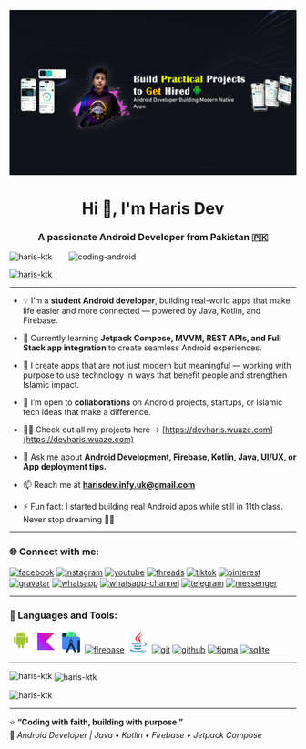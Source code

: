 ![logo](https://github.com/Haris-Ktk/Haris-Ktk/blob/main/New5.jpg)

<h1 align="center">Hi 👋, I'm Haris Dev</h1>
<h3 align="center">A passionate Android Developer from Pakistan 🇵🇰</h3>

<img align="right" alt="coding-android" width="400" src="https://media.giphy.com/media/Y4ak9Ki2GZCbJxAnJD/giphy.gif">

<p align="left"> <img src="https://komarev.com/ghpvc/?username=haris-ktk&label=Profile%20views&color=0e75b6&style=flat" alt="haris-ktk" /> </p>

<p align="left"> <a href="https://github.com/ryo-ma/github-profile-trophy"><img src="https://github-profile-trophy.vercel.app/?username=haris-ktk" alt="haris-ktk" /></a> </p>

---

- 💡 I’m a **student Android developer**, building real-world apps that make life easier and more connected — powered by Java, Kotlin, and Firebase.

- 🌱 Currently learning **Jetpack Compose, MVVM, REST APIs, and Full Stack app integration** to create seamless Android experiences.

- 🚀 I create apps that are not just modern but meaningful — working with purpose to use technology in ways that benefit people and strengthen Islamic impact.

- 🤝 I’m open to **collaborations** on Android projects, startups, or Islamic tech ideas that make a difference.

- 👨‍💻 Check out all my projects here → [https://devharis.wuaze.com](https://devharis.wuaze.com)

- 💬 Ask me about **Android Development, Firebase, Kotlin, Java, UI/UX, or App deployment tips.**

- 📫 Reach me at **harisdev.infy.uk@gmail.com**

- ⚡ Fun fact: I started building real Android apps while still in 11th class. Never stop dreaming 🌙✨

---

<h3 align="left">🌐 Connect with me:</h3>
<p align="left">
  <a href="https://www.facebook.com/harisdev.infy.uk/" target="_blank"><img align="center" src="https://raw.githubusercontent.com/rahuldkjain/github-profile-readme-generator/master/src/images/icons/Social/facebook.svg" alt="facebook" height="30" width="40" /></a>
  <a href="https://instagram.com/harisdev.infy.uk" target="_blank"><img align="center" src="https://raw.githubusercontent.com/rahuldkjain/github-profile-readme-generator/master/src/images/icons/Social/instagram.svg" alt="instagram" height="30" width="40" /></a>
  <a href="https://www.youtube.com/@harisdev.infy.uk7" target="_blank"><img align="center" src="https://raw.githubusercontent.com/rahuldkjain/github-profile-readme-generator/master/src/images/icons/Social/youtube.svg" alt="youtube" height="30" width="40" /></a>
  <a href="https://threads.net/@harisdev.infy.uk" target="_blank"><img align="center" src="https://cdn.simpleicons.org/threads/000000" alt="threads" height="30" width="40" /></a>
  <a href="https://www.tiktok.com/@harisdev.infy.uk/" target="_blank"><img align="center" src="https://cdn.simpleicons.org/tiktok/000000" alt="tiktok" height="30" width="40" /></a>
  <a href="https://pinterest.com/harisdevinfyuk" target="_blank"><img align="center" src="https://cdn.simpleicons.org/pinterest/BD081C" alt="pinterest" height="30" width="40" /></a>
  <a href="https://gravatar.com/harisdevinfyuk" target="_blank"><img align="center" src="https://cdn.simpleicons.org/gravatar/000000" alt="gravatar" height="30" width="40" /></a>
  <a href="https://wa.me/923299562142" target="_blank"><img align="center" src="https://cdn.simpleicons.org/whatsapp/25D366" alt="whatsapp" height="30" width="40" /></a>
  <a href="https://whatsapp.com/channel/0029Vb5ixZYDOQIgIRREtm1N" target="_blank"><img align="center" src="https://cdn.simpleicons.org/whatsapp/128C7E" alt="whatsapp-channel" height="30" width="40" /></a>
  <a href="https://t.me/haris_dev" target="_blank"><img align="center" src="https://cdn.simpleicons.org/telegram/26A5E4" alt="telegram" height="30" width="40" /></a>
  <a href="https://m.me/harisdev.infy.uk" target="_blank"><img align="center" src="https://cdn.simpleicons.org/messenger/0078FF" alt="messenger" height="30" width="40" /></a>
</p>

---

<h3 align="left">🧰 Languages and Tools:</h3>

<p align="left">
  <a href="https://developer.android.com" target="_blank"><img src="https://raw.githubusercontent.com/devicons/devicon/master/icons/android/android-original-wordmark.svg" alt="android" width="40" height="40"/></a>
  <a href="https://kotlinlang.org" target="_blank"><img src="https://raw.githubusercontent.com/devicons/devicon/master/icons/kotlin/kotlin-original.svg" alt="kotlin" width="40" height="40"/></a>
  <a href="https://developer.android.com/studio" target="_blank"><img src="https://raw.githubusercontent.com/devicons/devicon/master/icons/androidstudio/androidstudio-original.svg" alt="android studio" width="40" height="40"/></a>
  <a href="https://firebase.google.com" target="_blank"><img src="https://www.vectorlogo.zone/logos/firebase/firebase-icon.svg" alt="firebase" width="40" height="40"/></a>
  <a href="https://www.java.com" target="_blank"><img src="https://raw.githubusercontent.com/devicons/devicon/master/icons/java/java-original.svg" alt="java" width="40" height="40"/></a>
  <a href="https://git-scm.com" target="_blank"><img src="https://www.vectorlogo.zone/logos/git-scm/git-scm-icon.svg" alt="git" width="40" height="40"/></a>
  <a href="https://github.com" target="_blank"><img src="https://www.vectorlogo.zone/logos/github/github-tile.svg" alt="github" width="40" height="40"/></a>
  <a href="https://www.figma.com" target="_blank"><img src="https://www.vectorlogo.zone/logos/figma/figma-icon.svg" alt="figma" width="40" height="40"/></a>
  <a href="https://sqlite.org" target="_blank"><img src="https://www.vectorlogo.zone/logos/sqlite/sqlite-icon.svg" alt="sqlite" width="40" height="40"/></a>
</p>

---

<p><img align="left" src="https://github-readme-stats.vercel.app/api/top-langs?username=haris-ktk&show_icons=true&locale=en&layout=compact" alt="haris-ktk" /></p>

<p>&nbsp;<img align="center" src="https://github-readme-stats.vercel.app/api?username=haris-ktk&show_icons=true&locale=en" alt="haris-ktk" /></p>

<p><img align="center" src="https://github-readme-streak-stats.herokuapp.com/?user=haris-ktk&" alt="haris-ktk" /></p>

---

⭐ **“Coding with faith, building with purpose.”**  
📱 *Android Developer | Java • Kotlin • Firebase • Jetpack Compose*  
